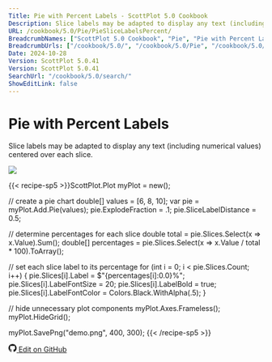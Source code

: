 ```yaml
---
Title: Pie with Percent Labels - ScottPlot 5.0 Cookbook
Description: Slice labels may be adapted to display any text (including numerical values) centered over each slice.
URL: /cookbook/5.0/Pie/PieSliceLabelsPercent/
BreadcrumbNames: ["ScottPlot 5.0 Cookbook", "Pie", "Pie with Percent Labels"]
BreadcrumbUrls: ["/cookbook/5.0/", "/cookbook/5.0/Pie", "/cookbook/5.0/Pie/PieSliceLabelsPercent"]
Date: 2024-10-28
Version: ScottPlot 5.0.41
Version: ScottPlot 5.0.41
SearchUrl: "/cookbook/5.0/search/"
ShowEditLink: false
---
```


# Pie with Percent Labels


Slice labels may be adapted to display any text (including numerical values) centered over each slice.

[![](/cookbook/5.0/images/PieSliceLabelsPercent.png?241027221943)](/cookbook/5.0/images/PieSliceLabelsPercent.png?241027221943)

{{< recipe-sp5 >}}ScottPlot.Plot myPlot = new();

// create a pie chart
double[] values = [6, 8, 10];
var pie = myPlot.Add.Pie(values);
pie.ExplodeFraction = .1;
pie.SliceLabelDistance = 0.5;

// determine percentages for each slice
double total = pie.Slices.Select(x => x.Value).Sum();
double[] percentages = pie.Slices.Select(x => x.Value / total * 100).ToArray();

// set each slice label to its percentage
for (int i = 0; i < pie.Slices.Count; i++)
{
    pie.Slices[i].Label = $"{percentages[i]:0.0}%";
    pie.Slices[i].LabelFontSize = 20;
    pie.Slices[i].LabelBold = true;
    pie.Slices[i].LabelFontColor = Colors.Black.WithAlpha(.5);
}

// hide unnecessary plot components
myPlot.Axes.Frameless();
myPlot.HideGrid();

myPlot.SavePng("demo.png", 400, 300);
{{< /recipe-sp5 >}}

<a href='https://github.com/ScottPlot/ScottPlot/blob/main/src/ScottPlot5/ScottPlot5%20Cookbook/Recipes/PlotTypes/Pie.cs'><svg xmlns="http://www.w3.org/2000/svg" width="16" height="16" fill="currentColor" class="mb-1 bi bi-github" viewBox="0 0 16 16">
  <path d="M8 0C3.58 0 0 3.58 0 8c0 3.54 2.29 6.53 5.47 7.59.4.07.55-.17.55-.38 0-.19-.01-.82-.01-1.49-2.01.37-2.53-.49-2.69-.94-.09-.23-.48-.94-.82-1.13-.28-.15-.68-.52-.01-.53.63-.01 1.08.58 1.23.82.72 1.21 1.87.87 2.33.66.07-.52.28-.87.51-1.07-1.78-.2-3.64-.89-3.64-3.95 0-.87.31-1.59.82-2.15-.08-.2-.36-1.02.08-2.12 0 0 .67-.21 2.2.82.64-.18 1.32-.27 2-.27s1.36.09 2 .27c1.53-1.04 2.2-.82 2.2-.82.44 1.1.16 1.92.08 2.12.51.56.82 1.27.82 2.15 0 3.07-1.87 3.75-3.65 3.95.29.25.54.73.54 1.48 0 1.07-.01 1.93-.01 2.2 0 .21.15.46.55.38A8.01 8.01 0 0 0 16 8c0-4.42-3.58-8-8-8"/>
</svg> Edit on GitHub</a>

